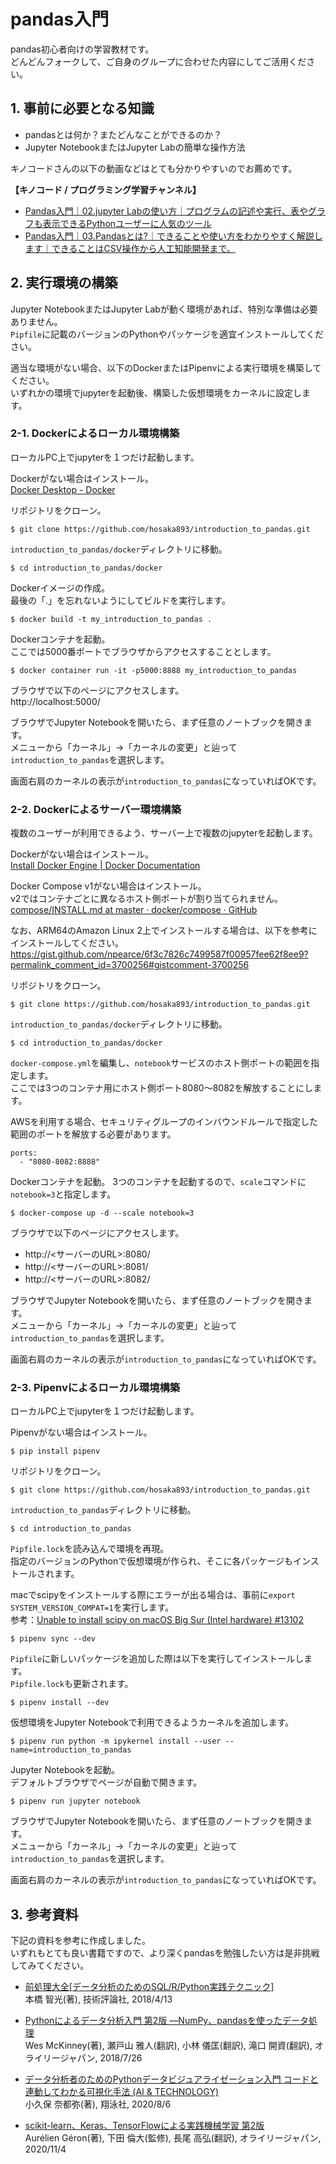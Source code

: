 # pandas入門
pandas初心者向けの学習教材です。  
どんどんフォークして、ご自身のグループに合わせた内容にしてご活用ください。

## 1. 事前に必要となる知識
- pandasとは何か？またどんなことができるのか？
- Jupyter NotebookまたはJupyter Labの簡単な操作方法

キノコードさんの以下の動画などはとても分かりやすいのでお薦めです。

__【キノコード / プログラミング学習チャンネル】__
- [Pandas入門｜02.jupyter Labの使い方｜プログラムの記述や実行、表やグラフも表示できるPythonユーザーに人気のツール](https://www.youtube.com/watch?v=iTAgip9aaTY)
- [Pandas入門｜03.Pandasとは?｜できることや使い方をわかりやすく解説します｜できることはCSV操作から人工知能開発まで。](https://www.youtube.com/watch?v=ubJohq5feeY)

## 2. 実行環境の構築
Jupyter NotebookまたはJupyter Labが動く環境があれば、特別な準備は必要ありません。  
`Pipfile`に記載のバージョンのPythonやパッケージを適宜インストールしてください。

適当な環境がない場合、以下のDockerまたはPipenvによる実行環境を構築してください。  
いずれかの環境でjupyterを起動後、構築した仮想環境をカーネルに設定します。

### 2-1. Dockerによるローカル環境構築
ローカルPC上でjupyterを１つだけ起動します。

Dockerがない場合はインストール。  
[Docker Desktop - Docker](https://www.docker.com/products/docker-desktop/)

リポジトリをクローン。
```
$ git clone https://github.com/hosaka893/introduction_to_pandas.git
```

`introduction_to_pandas/docker`ディレクトリに移動。
```
$ cd introduction_to_pandas/docker
```

Dockerイメージの作成。  
最後の「.」を忘れないようにしてビルドを実行します。
```
$ docker build -t my_introduction_to_pandas .
```

Dockerコンテナを起動。  
ここでは5000番ポートでブラウザからアクセスすることとします。
```
$ docker container run -it -p5000:8888 my_introduction_to_pandas
```

ブラウザで以下のページにアクセスします。  
http://localhost:5000/

ブラウザでJupyter Notebookを開いたら、まず任意のノートブックを開きます。  
メニューから「カーネル」→「カーネルの変更」と辿って`introduction_to_pandas`を選択します。

画面右肩のカーネルの表示が`introduction_to_pandas`になっていればOKです。

### 2-2. Dockerによるサーバー環境構築
複数のユーザーが利用できるよう、サーバー上で複数のjupyterを起動します。

Dockerがない場合はインストール。   
[Install Docker Engine | Docker Documentation](https://docs.docker.com/engine/install/)

Docker Compose v1がない場合はインストール。  
v2ではコンテナごとに異なるホスト側ポートが割り当てられません。  
[compose/INSTALL.md at master · docker/compose · GitHub](https://github.com/docker/compose/blob/master/INSTALL.md)

なお、ARM64のAmazon Linux 2上でインストールする場合は、以下を参考にインストールしてください。  
https://gist.github.com/npearce/6f3c7826c7499587f00957fee62f8ee9?permalink_comment_id=3700256#gistcomment-3700256

リポジトリをクローン。
```
$ git clone https://github.com/hosaka893/introduction_to_pandas.git
```

`introduction_to_pandas/docker`ディレクトリに移動。
```
$ cd introduction_to_pandas/docker
```

`docker-compose.yml`を編集し、`notebook`サービスのホスト側ポートの範囲を指定します。  
ここでは3つのコンテナ用にホスト側ポート8080〜8082を解放することにします。  

AWSを利用する場合、セキュリティグループのインバウンドルールで指定した範囲のポートを解放する必要があります。
```
ports:
  - "8080-8082:8888"
```

Dockerコンテナを起動。
3つのコンテナを起動するので、`scale`コマンドに`notebook=3`と指定します。
```
$ docker-compose up -d --scale notebook=3
```

ブラウザで以下のページにアクセスします。  
- http://<サーバーのURL>:8080/  
- http://<サーバーのURL>:8081/  
- http://<サーバーのURL>:8082/

ブラウザでJupyter Notebookを開いたら、まず任意のノートブックを開きます。  
メニューから「カーネル」→「カーネルの変更」と辿って`introduction_to_pandas`を選択します。

画面右肩のカーネルの表示が`introduction_to_pandas`になっていればOKです。

### 2-3. Pipenvによるローカル環境構築
ローカルPC上でjupyterを１つだけ起動します。

Pipenvがない場合はインストール。
```
$ pip install pipenv
```

リポジトリをクローン。
```
$ git clone https://github.com/hosaka893/introduction_to_pandas.git
```

`introduction_to_pandas`ディレクトリに移動。
```
$ cd introduction_to_pandas
```

`Pipfile.lock`を読み込んで環境を再現。  
指定のバージョンのPythonで仮想環境が作られ、そこに各パッケージもインストールされます。

macでscipyをインストールする際にエラーが出る場合は、事前に`export SYSTEM_VERSION_COMPAT=1`を実行します。  
参考：[Unable to install scipy on macOS Big Sur (Intel hardware) #13102](https://github.com/scipy/scipy/issues/13102)
```
$ pipenv sync --dev
```

`Pipfile`に新しいパッケージを追加した際は以下を実行してインストールします。  
`Pipfile.lock`も更新されます。
```
$ pipenv install --dev
```

仮想環境をJupyter Notebookで利用できるようカーネルを追加します。
```
$ pipenv run python -m ipykernel install --user --name=introduction_to_pandas
```

Jupyter Notebookを起動。  
デフォルトブラウザでページが自動で開きます。
```
$ pipenv run jupyter notebook
```

ブラウザでJupyter Notebookを開いたら、まず任意のノートブックを開きます。  
メニューから「カーネル」→「カーネルの変更」と辿って`introduction_to_pandas`を選択します。

画面右肩のカーネルの表示が`introduction_to_pandas`になっていればOKです。

## 3. 参考資料
下記の資料を参考に作成しました。  
いずれもとても良い書籍ですので、より深くpandasを勉強したい方は是非挑戦してみてください。

- [前処理大全[データ分析のためのSQL/R/Python実践テクニック]](https://www.amazon.co.jp/dp/4774196479/)  
本橋 智光(著), 技術評論社, 2018/4/13

- [Pythonによるデータ分析入門 第2版 ―NumPy、pandasを使ったデータ処理](https://www.amazon.co.jp/dp/487311845X/)  
Wes McKinney(著), 瀬戸山 雅人(翻訳), 小林 儀匡(翻訳), 滝口 開資(翻訳), オライリージャパン, 2018/7/26

- [データ分析者のためのPythonデータビジュアライゼーション入門 コードと連動してわかる可視化手法 (AI & TECHNOLOGY)](https://www.amazon.co.jp/dp/479816397X/)  
小久保 奈都弥(著), 翔泳社, 2020/8/6

- [scikit-learn、Keras、TensorFlowによる実践機械学習 第2版](https://www.amazon.co.jp/dp/4873119286/)  
Aurélien Géron(著), 下田 倫大(監修), 長尾 高弘(翻訳), オライリージャパン, 2020/11/4